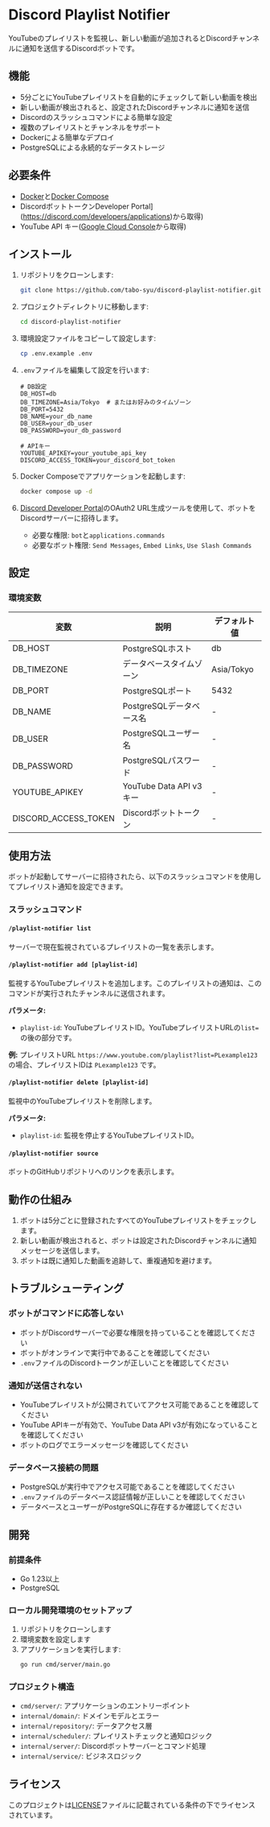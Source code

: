 # Discord Playlist Notifier

YouTubeのプレイリストを監視し、新しい動画が追加されるとDiscordチャンネルに通知を送信するDiscordボットです。

## 機能

- 5分ごとにYouTubeプレイリストを自動的にチェックして新しい動画を検出
- 新しい動画が検出されると、設定されたDiscordチャンネルに通知を送信
- Discordのスラッシュコマンドによる簡単な設定
- 複数のプレイリストとチャンネルをサポート
- Dockerによる簡単なデプロイ
- PostgreSQLによる永続的なデータストレージ

## 必要条件

- [Docker](https://www.docker.com/)と[Docker Compose](https://docs.docker.com/compose/)
- DiscordボットトークンDeveloper Portal](https://discord.com/developers/applications)から取得)
- YouTube API キー([Google Cloud Console](https://console.cloud.google.com/)から取得)

## インストール

1. リポジトリをクローンします:
   ```bash
   git clone https://github.com/tabo-syu/discord-playlist-notifier.git
   ```

2. プロジェクトディレクトリに移動します:
   ```bash
   cd discord-playlist-notifier
   ```

3. 環境設定ファイルをコピーして設定します:
   ```bash
   cp .env.example .env
   ```

4. `.env`ファイルを編集して設定を行います:
   ```
   # DB設定
   DB_HOST=db
   DB_TIMEZONE=Asia/Tokyo  # またはお好みのタイムゾーン
   DB_PORT=5432
   DB_NAME=your_db_name
   DB_USER=your_db_user
   DB_PASSWORD=your_db_password
   
   # APIキー
   YOUTUBE_APIKEY=your_youtube_api_key
   DISCORD_ACCESS_TOKEN=your_discord_bot_token
   ```

5. Docker Composeでアプリケーションを起動します:
   ```bash
   docker compose up -d
   ```

6. [Discord Developer Portal](https://discord.com/developers/applications)のOAuth2 URL生成ツールを使用して、ボットをDiscordサーバーに招待します。
   - 必要な権限: `bot`と`applications.commands`
   - 必要なボット権限: `Send Messages`, `Embed Links`, `Use Slash Commands`

## 設定

### 環境変数

| 変数 | 説明 | デフォルト値 |
|----------|-------------|---------|
| DB_HOST | PostgreSQLホスト | db |
| DB_TIMEZONE | データベースタイムゾーン | Asia/Tokyo |
| DB_PORT | PostgreSQLポート | 5432 |
| DB_NAME | PostgreSQLデータベース名 | - |
| DB_USER | PostgreSQLユーザー名 | - |
| DB_PASSWORD | PostgreSQLパスワード | - |
| YOUTUBE_APIKEY | YouTube Data API v3キー | - |
| DISCORD_ACCESS_TOKEN | Discordボットトークン | - |

## 使用方法

ボットが起動してサーバーに招待されたら、以下のスラッシュコマンドを使用してプレイリスト通知を設定できます。

### スラッシュコマンド

#### `/playlist-notifier list`

サーバーで現在監視されているプレイリストの一覧を表示します。

#### `/playlist-notifier add [playlist-id]`

監視するYouTubeプレイリストを追加します。このプレイリストの通知は、このコマンドが実行されたチャンネルに送信されます。

**パラメータ:**
- `playlist-id`: YouTubeプレイリストID。YouTubeプレイリストURLの`list=`の後の部分です。

**例:**
プレイリストURL `https://www.youtube.com/playlist?list=PLexample123` の場合、プレイリストIDは `PLexample123` です。

#### `/playlist-notifier delete [playlist-id]`

監視中のYouTubeプレイリストを削除します。

**パラメータ:**
- `playlist-id`: 監視を停止するYouTubeプレイリストID。

#### `/playlist-notifier source`

ボットのGitHubリポジトリへのリンクを表示します。

## 動作の仕組み

1. ボットは5分ごとに登録されたすべてのYouTubeプレイリストをチェックします。
2. 新しい動画が検出されると、ボットは設定されたDiscordチャンネルに通知メッセージを送信します。
3. ボットは既に通知した動画を追跡して、重複通知を避けます。

## トラブルシューティング

### ボットがコマンドに応答しない

- ボットがDiscordサーバーで必要な権限を持っていることを確認してください
- ボットがオンラインで実行中であることを確認してください
- `.env`ファイルのDiscordトークンが正しいことを確認してください

### 通知が送信されない

- YouTubeプレイリストが公開されていてアクセス可能であることを確認してください
- YouTube APIキーが有効で、YouTube Data API v3が有効になっていることを確認してください
- ボットのログでエラーメッセージを確認してください

### データベース接続の問題

- PostgreSQLが実行中でアクセス可能であることを確認してください
- `.env`ファイルのデータベース認証情報が正しいことを確認してください
- データベースとユーザーがPostgreSQLに存在するか確認してください

## 開発

### 前提条件

- Go 1.23以上
- PostgreSQL

### ローカル開発環境のセットアップ

1. リポジトリをクローンします
2. 環境変数を設定します
3. アプリケーションを実行します:
   ```bash
   go run cmd/server/main.go
   ```

### プロジェクト構造

- `cmd/server/`: アプリケーションのエントリーポイント
- `internal/domain/`: ドメインモデルとエラー
- `internal/repository/`: データアクセス層
- `internal/scheduler/`: プレイリストチェックと通知ロジック
- `internal/server/`: Discordボットサーバーとコマンド処理
- `internal/service/`: ビジネスロジック

## ライセンス

このプロジェクトは[LICENSE](LICENSE)ファイルに記載されている条件の下でライセンスされています。
